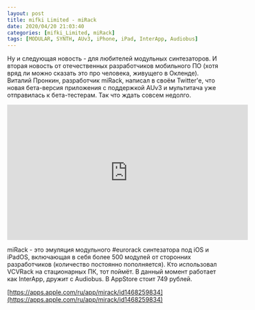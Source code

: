 ```yaml
---
layout: post
title: mifki Limited - miRack
date: 2020/04/20 21:03:40
categories: [mifki_Limited, miRack]
tags: [MODULAR, SYNTH, AUv3, iPhone, iPad, InterApp, Audiobus]
---
```

Ну и следующая новость - для любителей модульных синтезаторов. И вторая новость от отечественных разработчиков мобильного ПО (хотя вряд ли можно сказать это про человека, живущего в Окленде). Виталий Пронкин, разработчик miRack, написал в своём Twitter'е, что новая бета-версия приложения с поддержкой AUv3 и мультитача уже отправилась к бета-тестерам. Так что ждать совсем недолго.

<iframe width="560" height="315" src="https://www.youtube.com/embed/3uFUZobPPaU" title="YouTube video player" frameborder="0" allow="accelerometer; autoplay; clipboard-write; encrypted-media; gyroscope; picture-in-picture" allowfullscreen></iframe>

miRack - это эмуляция модульного #eurorack синтезатора под iOS и iPadOS, включающая в себя более 500 модулей от сторонних разработчиков (количество постоянно пополняется). Кто использовал VCVRack на стационарных ПК, тот поймёт. В данный момент работает как InterApp, дружит с Audiobus. В AppStore стоит 749 рублей.

[https://apps.apple.com/ru/app/mirack/id1468259834](https://apps.apple.com/ru/app/mirack/id1468259834)
